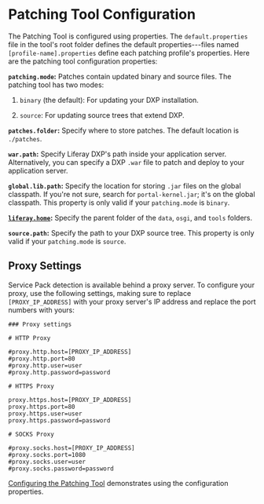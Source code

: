 # Patching Tool Configuration

The Patching Tool is configured using properties. The `default.properties` file in the tool's root folder defines the default properties---files named `[profile-name].properties` define each patching profile's properties. Here are the patching tool configuration properties:

**`patching.mode`:** Patches contain updated binary and source files. The patching tool has two modes:

1. `binary` (the default): For updating your DXP installation.

2. `source`: For updating source trees that extend DXP.

**`patches.folder`:** Specify where to store patches. The default location is `./patches`.

**`war.path`:** Specify Liferay DXP's path inside your application server. Alternatively, you can specify a DXP `.war` file to patch and deploy to your application server.

**`global.lib.path`:** Specify the location for storing `.jar` files on the global classpath. If you're not sure, search for `portal-kernel.jar`; it's on the global classpath. This property is only valid if your `patching.mode` is `binary`.

**[`liferay.home`](./01-liferay-home.md):** Specify the parent folder of the `data`, `osgi`, and `tools` folders.

**`source.path`:** Specify the path to your DXP source tree. This property is only valid if your `patching.mode` is `source`.

## Proxy Settings

Service Pack detection is available behind a proxy server. To configure your proxy, use the following settings, making sure to replace `[PROXY_IP_ADDRESS]` with your proxy server's IP address and replace the port numbers with yours:

```properties
### Proxy settings

# HTTP Proxy

#proxy.http.host=[PROXY_IP_ADDRESS]
#proxy.http.port=80
#proxy.http.user=user
#proxy.http.password=password

# HTTPS Proxy

proxy.https.host=[PROXY_IP_ADDRESS]
proxy.https.port=80
proxy.https.user=user
proxy.https.password=password

# SOCKS Proxy

#proxy.socks.host=[PROXY_IP_ADDRESS]
#proxy.socks.port=1080
#proxy.socks.user=user
#proxy.socks.password=password
```

<!-- The linked article below might need to be ported to the learn repo -->

[Configuring the Patching Tool](/docs/7-2/deploy/-/knowledge_base/d/configuring-the-patching-tool) demonstrates using the configuration properties.
